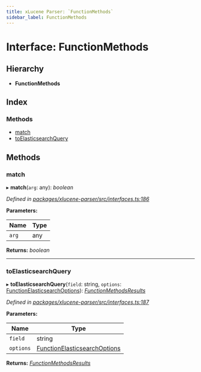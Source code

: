 ```yaml
---
title: xLucene Parser: `FunctionMethods`
sidebar_label: FunctionMethods
---
```


# Interface: FunctionMethods

## Hierarchy

* **FunctionMethods**

## Index

### Methods

* [match](functionmethods.md#match)
* [toElasticsearchQuery](functionmethods.md#toelasticsearchquery)

## Methods

###  match

▸ **match**(`arg`: any): *boolean*

*Defined in [packages/xlucene-parser/src/interfaces.ts:186](https://github.com/terascope/teraslice/blob/b843209f9/packages/xlucene-parser/src/interfaces.ts#L186)*

**Parameters:**

Name | Type |
------ | ------ |
`arg` | any |

**Returns:** *boolean*

___

###  toElasticsearchQuery

▸ **toElasticsearchQuery**(`field`: string, `options`: [FunctionElasticsearchOptions](../overview.md#functionelasticsearchoptions)): *[FunctionMethodsResults](functionmethodsresults.md)*

*Defined in [packages/xlucene-parser/src/interfaces.ts:187](https://github.com/terascope/teraslice/blob/b843209f9/packages/xlucene-parser/src/interfaces.ts#L187)*

**Parameters:**

Name | Type |
------ | ------ |
`field` | string |
`options` | [FunctionElasticsearchOptions](../overview.md#functionelasticsearchoptions) |

**Returns:** *[FunctionMethodsResults](functionmethodsresults.md)*
